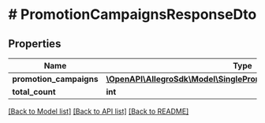 # # PromotionCampaignsResponseDto

## Properties

Name | Type | Description | Notes
------------ | ------------- | ------------- | -------------
**promotion_campaigns** | [**\OpenAPI\AllegroSdk\Model\SinglePromotionCampaignResponseDto[]**](SinglePromotionCampaignResponseDto.md) |  |
**total_count** | **int** |  |

[[Back to Model list]](../../README.md#models) [[Back to API list]](../../README.md#endpoints) [[Back to README]](../../README.md)
